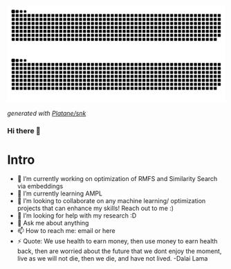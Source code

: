 
![GitHub Snake Light](https://raw.githubusercontent.com/mojoee/mojoee/output/github-snake-hue18.svg#gh-light-mode-only)
![GitHub Snake Dark](https://raw.githubusercontent.com/mojoee/mojoee/output/github-snake-hue198.svg#gh-dark-mode-only)

_generated with [Platane/snk](https://github.com/Platane/snk)_


### Hi there 👋

# Intro

- 🔭 I’m currently working on optimization of RMFS and Similarity Search via embeddings
- 🌱 I’m currently learning AMPL
- 👯 I’m looking to collaborate on any machine learning/ optimization projects that can enhance my skills! Reach out to me :)
- 🤔 I’m looking for help with my research :D
- 💬 Ask me about anything
- 📫 How to reach me: email or here
- ⚡ Quote: We use health to earn money, then use money to earn health back, then are worried about the future that we dont enjoy the moment, live as we will not die, then we die, and have not lived. -Dalai Lama





